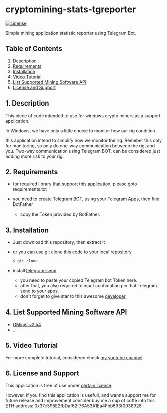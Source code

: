# cryptomining-stats-tgreporter

[![License](https://img.shields.io/badge/License-GPLv3+-blue.svg)](https://github.com/xx/xx/blob/master/LICENSE.txt)

Simple mining application statistic reporter using Telegram Bot.

## Table of Contents

1. [Description](#chapter-001)
2. [Requirements](#chapter-002)
3. [Installation](#chapter-003)
4. [Video Tutorial](#chapter-004)
5. [List Supported Mining Software API](#chapter-005)
6. [License and Support](#chapter-006)


## 1. Description <a id="chapter-001"></a>

This piece of code intended to use for windows crypto miners as a support application.

In Windows, we have only a little choice to monitor how our rig condition.

this application intend to simplify how we monitor the rig. Remeber this only for monitoring, so only do one-way communication between
the rig, and you. Two-way communication using Telegram BOT, can be considered just adding more risk to your rig.


## 2. Requirements <a id="chapter-002"></a>

- for required library that support this application, please goto requirements.txt

- you need to create Telegram BOT, using your Telegram Apps, then find BotFather
    * copy the Token provided by BotFather.

## 3. Installation <a id="chapter-003"></a>

- Just download this repository, then extract it

- or you can use git clone this code to your local repository
  ```bash
  $ git clone
  ```

- install [telegram-send](https://github.com/rahiel/telegram-send)
    * you need to paste your copied Telegram bot Token here.
    * after that, you also required to input confimation pin that Telegram send to your apps.
    * don't forget to give star to this awesome [developer](https://github.com/rahiel/telegram-send)

## 4. List Supported Mining Software API <a id="chapter-004"></a>

- [GMiner v2.54](https://github.com/develsoftware/GMinerRelease/releases/tag/2.54)
- ...

## 5. Video Tutorial <a id="chapter-005"></a>

For more complete tutorial, considered check [my youtube channel](https://www.youtube.com/channel/UCk3KKIUVtdBWWl-wZhUMevg)

## 6. License and Support <a id="chapter-006"></a>

This application is free of use under [certain license](https://github.com/xx/xx/blob/master/LICENSE.txt).

However, if you find this application is usefull, and wanna support me for future release and improvement
consider buy me a cup of coffe into this ETH address: 0x37c395E2fbDaf62f76A53A1Ea4Fbb693f0938928

